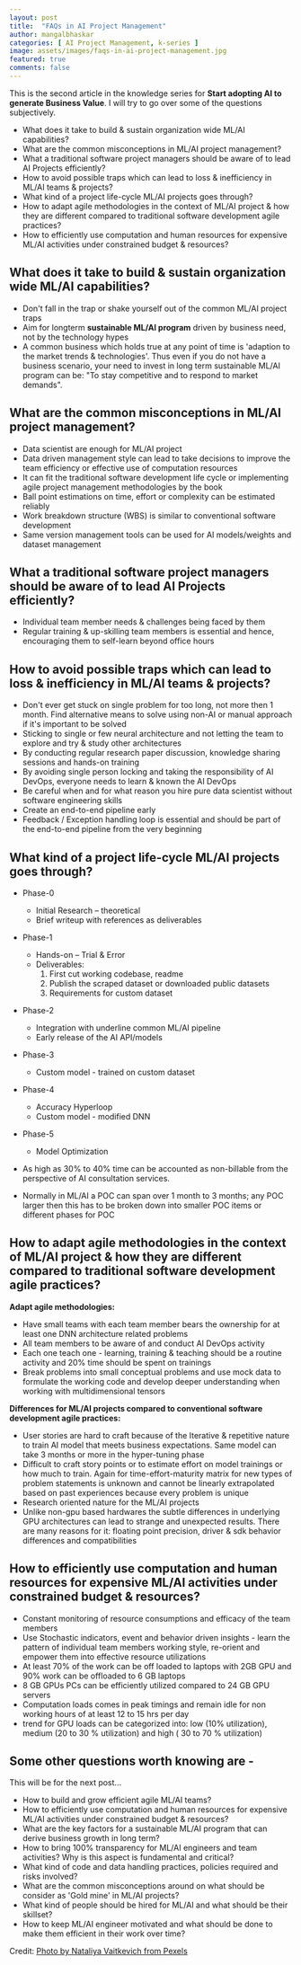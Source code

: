 ```yaml
---
layout: post
title:  "FAQs in AI Project Management"
author: mangalbhaskar
categories: [ AI Project Management, k-series ]
image: assets/images/faqs-in-ai-project-management.jpg
featured: true
comments: false
---
```


This is the second article in the knowledge series for **Start adopting AI to generate Business Value**.
I will try to go over some of the questions subjectively.

* What does it take to build & sustain organization wide ML/AI capabilities?
* What are the common misconceptions in ML/AI project management?
* What a traditional software project managers should be aware of to lead AI Projects efficiently?
* How to avoid possible traps which can lead to loss & inefficiency in ML/AI teams & projects?
* What kind of a project life-cycle ML/AI projects goes through?
* How to adapt agile methodologies in the context of ML/AI project & how they are different compared to traditional software development agile practices?
* How to efficiently use computation and human resources for expensive ML/AI activities under constrained budget & resources?


## What does it take to build & sustain organization wide ML/AI capabilities?

* Don't fall in the trap or shake yourself out of the common ML/AI project traps
* Aim for longterm **sustainable ML/AI program** driven by business need, not by the technology hypes
* A common business which holds true at any point of time is 'adaption to the market trends & technologies'. Thus even if you do not have a business scenario, your need to invest in long term sustainable ML/AI program can be: "To stay competitive and to respond to market demands".


## What are the common misconceptions in ML/AI project management?

* Data scientist are enough for ML/AI project
* Data driven management style can lead to take decisions to improve the team efficiency or effective use of computation resources
* It can fit the traditional software development life cycle or implementing agile project management methodologies by the book
* Ball point estimations on time, effort or complexity can be estimated reliably
* Work breakdown structure (WBS) is similar to conventional software development
* Same version management tools can be used for AI models/weights and dataset management


## What a traditional software project managers should be aware of to lead AI Projects efficiently?

* Individual team member needs & challenges being faced by them
* Regular training & up-skilling team members is essential and hence, encouraging them to self-learn beyond office hours


## How to avoid possible traps which can lead to loss & inefficiency in ML/AI teams & projects?

* Don't ever get stuck on single problem for too long, not more then 1 month. Find alternative means to solve using non-AI or manual approach if it's important to be solved
* Sticking to single or few neural architecture and not letting the team to explore and try & study other architectures
* By conducting regular research paper discussion, knowledge sharing sessions and hands-on training
* By avoiding single person locking and taking the responsibility of AI DevOps, everyone needs to learn & known the AI DevOps
* Be careful when and for what reason you hire pure data scientist without software engineering skills
* Create an end-to-end pipeline early
* Feedback / Exception handling loop is essential and should be part of the end-to-end pipeline from the very beginning

## What kind of a project life-cycle ML/AI projects goes through?


* Phase-0
  * Initial Research – theoretical
  * Brief writeup with references as deliverables
* Phase-1
  * Hands-on – Trial & Error
  * Deliverables:
    1. First cut working codebase, readme
    2. Publish the scraped dataset or downloaded public datasets
    3. Requirements for custom dataset
* Phase-2
  * Integration with underline common ML/AI pipeline
  * Early release of the AI API/models
* Phase-3
  * Custom model - trained on custom dataset
* Phase-4
  * Accuracy Hyperloop
  * Custom model - modified DNN
* Phase-5
  * Model Optimization


* As high as 30% to 40% time can be accounted as non-billable from the perspective of AI consultation services.
* Normally in ML/AI a POC can span over 1 month to 3 months; any POC larger then this has to be broken down into smaller POC items or different phases for POC

## How to adapt agile methodologies in the context of ML/AI project & how they are different compared to traditional software development agile practices?

**Adapt agile methodologies:**
* Have small teams with each team member bears the ownership for at least one DNN architecture related problems
* All team members to be aware of and conduct AI DevOps activity
* Each one teach one - learning, training & teaching should be a routine activity and 20% time should be spent on trainings
* Break problems into small conceptual problems and use mock data to formulate the working code and develop deeper understanding when working with multidimensional tensors


**Differences for ML/AI projects compared to conventional software development agile practices:**
* User stories are hard to craft because of the Iterative & repetitive nature to train AI model that meets business expectations. Same model can take 3 months or more in the hyper-tuning phase
* Difficult to craft story points or to estimate effort on model trainings or how much to train. Again for time-effort-maturity matrix for new types of problem statements is unknown and cannot be linearly extrapolated based on past experiences because every problem is unique
* Research oriented nature for the ML/AI projects
* Unlike non-gpu based hardwares the subtle differences in underlying GPU architectures can lead to strange and unexpected results. There are many reasons for it: floating point precision, driver & sdk behavior differences and compatibilities

## How to efficiently use computation and human resources for expensive ML/AI activities under constrained budget & resources?

* Constant monitoring of resource consumptions and efficacy of the team members
* Use Stochastic indicators, event and behavior driven insights - learn the pattern of individual team members working style, re-orient and empower them into effective resource utilizations
* At least 70% of the work can be off loaded to laptops with 2GB GPU and 90% work can be offloaded to 6 GB laptops
* 8 GB GPUs PCs can be efficiently utilized compared to 24 GB GPU servers
* Computation loads comes in peak timings and remain idle for non working hours of at least 12 to 15 hrs per day
* trend for GPU loads can be categorized into: low (10% utilization), medium (20 to 30 % utilization) and high ( 30 to 70 % utilization)


## Some other questions worth knowing are -

This will be for the next post...

* How to build and grow efficient agile ML/AI teams?
* How to efficiently use computation and human resources for expensive ML/AI activities under constrained budget & resources?
* What are the key factors for a sustainable ML/AI program that can derive business growth in long term?
* How to bring 100% transparency for ML/AI engineers and team activities? Why is this aspect is fundamental and critical?
* What kind of code and data handling practices, policies required and risks involved?
* What are the common misconceptions around on what should be consider as 'Gold mine' in ML/AI projects?
* What kind of people should be hired for ML/AI and what should be their skillset?
* How to keep ML/AI engineer motivated and what should be done to make them efficient in their work over time?


Credit: [Photo by Nataliya Vaitkevich from Pexels](https://www.pexels.com/photo/orange-and-white-plastic-container-on-white-printer-paper-6120214)
